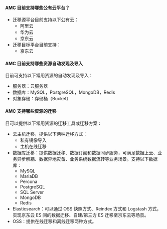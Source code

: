 
#### AMC 目前支持哪些公有云平台？
- 迁移源平台目前支持以下公有云：
  - 阿里云
  - 华为云
  - 京东云
- 迁移目标平台目前支持：
  - 京东云

#### AMC 目前支持哪些资源自动发现及导入
目前可支持以下常用资源的自动发现及导入：
- 服务器：云服务器
- 数据库：MySQL，PostgreSQL，MongoDB，Redis
- 对象存储：存储桶（Bucket）

#### AMC 支持哪些资源的迁移
目可以提供以下常用资源的迁移工具或迁移方案：
- 云主机迁移，提供以下两种迁移方式：
  - 私有镜像导入
  - 主机在线迁移
- 数据库迁移：提供数据迁移、数据订阅和数据同步服务，可满足数据上云、业务异步解耦、数据异地灾备、业务系统数据流转等业务场景。支持以下数据库：
  - MySQL
  - MariaDB
  - Percona
  - PostgreSQL
  - SQL Server
  - MongoDB
  - Redis
- Elasticsearch：可以通过 OSS 快照方式、Reindex 方式和 Logstash 方式，实现京东云 ES 间的数据迁移、自建/第三方 ES 迁移至京东云等场景。
- OSS：提供在线迁移和离线迁移两种方式。
